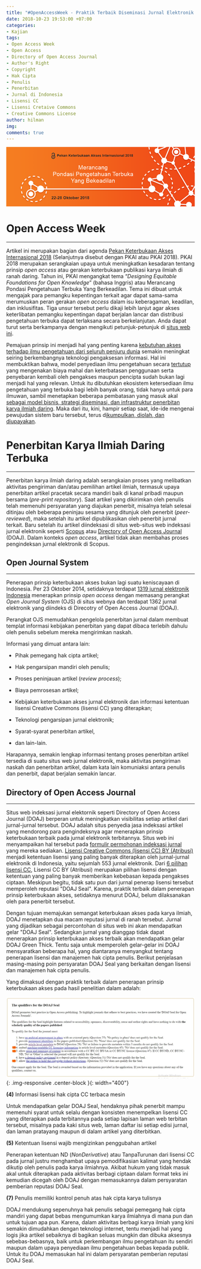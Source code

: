 ```yaml
---
title: "#OpenAccessWeek - Praktik Terbaik Diseminasi Jurnal Elektronik Terbuka"
date: 2018-10-23 19:53:00 +07:00
categories:
- Kajian
tags:
- Open Access Week
- Open Access
- Directory of Open Access Journal
- Author's Right
- Copyright
- Hak Cipta
- Penulis
- Penerbitan
- Jurnal di Indonesia
- Lisensi CC
- Lisensi Cretaive Commons
- Creative Commons License
author: hilman
img: 
comments: true
---
```


![web banner_blank_id.png](/uploads/web%20banner_blank_id.png)

# **Open Access Week**

---

Artikel ini merupakan bagian dari agenda [Pekan Keterbukaan Akses Internasional 2018](http://www.openaccessweek.org/profiles/blogs/theme-of-2018-international-open-access-week-to-be-designing-equi) (Selanjutnya disebut dengan PKAI atau PKAI 2018). PKAI 2018 merupakan serangkaian upaya untuk meningkatkan kesadaran tentang prinsip *open access* atau gerakan keterbukaan publikasi karya ilmiah di ranah daring. Tahun ini, PKAI mengangkat tema “*Designing Equitable Foundations for Open Knowledge*” (bahasa Inggris) atau Merancang Pondasi Pengetahuan Terbuka Yang Berkeadilan. Tema ini dibuat untuk mengajak para pemangku kepentingan terkait agar dapat sama-sama merumuskan peran gerakan *open access* dalam isu keberagaman, keadilan, dan inklusifitas. Tiga unsur tersebut perlu dikaji lebih lanjut agar akses keterlibatan pemangku kepentingan dapat berjalan lancar dan distribusi pengetahuan terbuka dapat terlaksana secara berkelanjutan. Anda dapat turut serta berkampanya dengan mengikuti petunjuk-petunjuk di [situs web ini](http://www.openaccessweek.org/page/graphics).

Pemajuan prinsip ini menjadi hal yang penting karena [kebutuhan akses terhadap ilmu pengetahuan dari seluruh penjuru dunia](https://www.vox.com/2016/2/18/11047052/alexandra-elbakyan-interview) semakin meningkat seiring berkembangnya teknologi pengaksesan informasi. Hal ini membuktikan bahwa, model penyediaan ilmu pengetahuan secara [tertutup](https://www.theguardian.com/commentisfree/2018/sep/13/scientific-publishing-rip-off-taxpayers-fund-research?CMP=share_btn_fb&fbclid=IwAR2JGNRnIdGK3-bRavUWO1tIah1G9rTloTNhOiL6Ypv2iXCqtmA91CvDOxI) yang mengenakan biaya mahal dan keterbatasan penggunaan serta penyebaran kembali oleh pengakses maupun pencipta sudah bukan lagi menjadi hal yang relevan. Untuk itu dibutuhkan ekosistem ketersediaan ilmu pengetahuan yang terbuka bagi lebih banyak orang, tidak hanya untuk para ilmuwan, sambil menetapkan beberapa pembatasan yang masuk akal [sebagai model bisnis, strategi diseminasi, dan infrastruktur penerbitan karya ilmiah daring](https://www.openaccess.nl/en/what-is-open-access). Maka dari itu, kini, hampir setiap saat, ide-ide mengenai pewujudan sistem baru tersebut, terus d[ikumpulkan, diolah, dan diupayakan](http://oad.simmons.edu/oadwiki/Main_Page).

# **Penerbitan Karya Ilmiah Daring Terbuka**

---

Penerbitan karya ilmiah daring adalah serangkaian proses yang melibatkan aktivitas pengiriman dan/atau pemilihan artikel ilmiah, termasuk upaya penerbitan artikel pracetak secara mandiri baik di kanal pribadi maupun bersama (*pre-print repository*). Saat artikel yang dikirimkan oleh penulis telah memenuhi persyaratan yang diajukan penerbit, misalnya telah selesai ditinjau oleh beberapa peninjau sesama yang ditunjuk oleh penerbit (*peer-reviewed*), maka setelah itu artikel dipublikasikan oleh penerbit jurnal terkait. Baru setelah itu artikel diindeksasi di situs web-situs web indeksasi jurnal elektronik seperti [Scopus](https://www.scopus.com/home.uri) atau [Directory of Open Access Journal](https://doaj.org/) (DOAJ). Dalam konteks *open access*, artikel tidak akan membahas proses pengindeksan jurnal elektronik di Scopus.

## **Open Journal System**

---

<grafik platform list>

Penerapan prinsip keterbukaan akses bukan lagi suatu keniscayaan di Indonesia. Per 23 Oktober 2014, setidaknya terdapat [1319 jurnal elektronik Indonesia](https://drive.google.com/open?id=1VzXhxdJmJfgnxQOVM3tKpBfU7tKVN-W3) menerapkan prinsip *open access* dengan memasang perangkat *Open Journal System* (OJS) di situs webnya dan terdapat 1362 jurnal elektronik yang diindeks di Direcotry of Open Access Journal (DOAJ). 

Perangkat OJS memudahkan pengelola penerbitan jurnal dalam membuat templat informasi kebijakan penerbitan yang dapat dibaca terlebih dahulu oleh penulis sebelum mereka mengirimkan naskah. 

Informasi yang dimuat antara lain:

* Pihak pemegang hak cipta artikel;

* Hak pengarsipan mandiri oleh penulis;

* Proses peninjauan artikel (*review process*);

* Biaya pemrosesan artikel;

* Kebijakan keterbukaan akses jurnal elektronik dan informasi ketentuan lisensi Creative Commons (lisensi CC) yang diterapkan;

* Teknologi pengarsipan jurnal elektronik;

* Syarat-syarat penerbitan artikel,

* dan lain-lain.

Harapannya, semakin lengkap informasi tentang proses penerbitan artikel tersedia di suatu situs web jurnal elektronik, maka aktivitas pengiriman naskah dan penerbitan artikel, dalam kata lain komuniaksi antara penulis dan penerbit, dapat berjalan semakin lancar.

## **Directory of Open Access Journal**

---

Situs web indeksasi jurnal elektornik seperti Directory of Open Access Journal (DOAJ) berperan untuk meningkatkan visibilitas setiap artikel dari jurnal-jurnal tersebut. DOAJ adalah situs penyedia jasa indeksasi artikel yang mendorong para pengindeksnya agar menerapkan prinsip keterbukaan terbaik pada jurnal elektronik terbitannya. Situs web ini menyampaikan hal tersebut pada [formulir permohonan indeksasi jurnal](https://doaj.org/application/new) yang mereka sediakan.  [Lisensi Creative Commons (lisensi CC) BY (Atribusi)](https://creativecommons.org/licenses/by/4.0/deed.id) menjadi ketentuan lisensi yang paling banyak diterapkan oleh jurnal-jurnal elektronik di Indonesia, yaitu sejumlah 553 jurnal elektronik. Dari [6 pilihan lisensi CC](http://creativecommons.or.id/lisensi-cc-bahasa-indonesia/), Lisensi CC BY (Atribusi) merupakan pilihan lisensi dengan ketentuan yang paling banyak memberikan kebebasan kepada pengakses ciptaan. Meskipun begitu, tidak satu pun dari jurnal penerap lisensi tersebut memperoleh reputasi "DOAJ Seal". Karena, praktik terbaik dalam penerapan prinsip keterbukaan akses, setidaknya menurut DOAJ, belum dilaksanakan oleh para penerbit tersebut.

Dengan tujuan memajukan semangat keterbukaan akses pada karya ilmiah, DOAJ menetapkan dua macam reputasi jurnal di ranah tersebut. Jurnal yang dijadikan sebagai percontohan di situs web ini akan mendapatkan gelar "DOAJ Seal". Sedangkan jurnal yang dianggap tidak dapat menerapkan prinsip keterbukaan akses terbaik akan mendapatkan gelar DOAJ Green Thick. Tentu saja untuk memperoleh gelar-gelar ini DOAJ mensyaratkan beberapa hal, yang diantaranya menyangkut tentang penerapan lisensi dan manajemen hak cipta penulis. Berikut penjelasan masing-masing poin persyaratan DOAJ Seal yang berkaitan dengan lisensi dan manajemen hak cipta penulis. 

Yang dimaksud dengan praktik terbaik dalam penerapan prinsip keterbukaan akses pada hasil penelitian dalam adalah:


![doaj pinned.jpg](/uploads/doaj%20pinned.jpg){: .img-responsive .center-block }{: width="400"}

**(4)** Informasi lisensi hak cipta CC terbaca mesin

Untuk mendapatkan gelar DOAJ Seal, hendaknya pihak penerbit mampu memenuhi syarat untuk selalu dengan konsisten menempelkan lisensi CC yang diterapkan pada terbitannya pada setiap lapisan laman web terbitan tersebut, misalnya pada kaki situs web, laman daftar isi setiap edisi jurnal, dan laman pratayang maupun di dalam artikel yang diterbitkan.

**(5)** Ketentuan lisensi wajib mengizinkan penggubahan artikel

Penerapan ketentuan ND (*NonDerivative*) atau TanpaTurunan dari lisensi CC pada jurnal justru menghambat upaya pemodifikasian kalimat yang hendak dikutip oleh penulis pada karya ilmiahnya. Akibat hukum yang tidak masuk akal untuk diterapkan pada aktivitas berbagi ciptaan dalam format teks ini kemudian dicegah oleh DOAJ dengan memasukannya dalam persyaratan pemberian reputasi DOAJ Seal.

**(7)** Penulis memiliki kontrol penuh atas hak cipta karya tulisnya

DOAJ mendukung sepenuhnya hak penulis sebagai pemegang hak cipta mandiri yang dapat bebas mengumumkan karya ilmiahnya di mana pun dan untuk tujuan apa pun. Karena, dalam aktivitas berbagi karya ilmiah yang kini semakin dimudahkan dengan teknologi internet, tentu menjadi hal yang logis jika artikel sebaiknya di bagikan seluas mungkin dan dibuka aksesnya sebebas-bebasnya, baik untuk perkembangan ilmu pengetahuan itu sendiri maupun dalam upaya penyediaan ilmu pengetahuan bebas kepada publik. Untuk itu DOAJ memasukan hal ini dalam persyaratan pemberian reputasi DOAJ Seal.